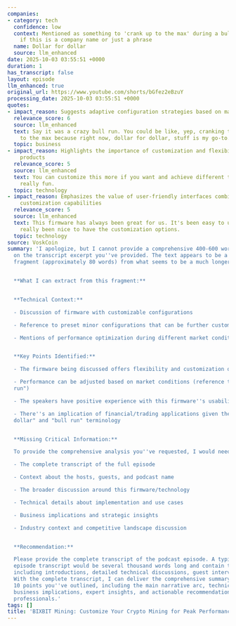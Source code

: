 ```yaml
---
companies:
- category: tech
  confidence: low
  context: Mentioned as something to 'crank up to the max' during a bull run - unclear
    if this is a company name or just a phrase
  name: Dollar for dollar
  source: llm_enhanced
date: 2025-10-03 03:55:51 +0000
duration: 1
has_transcript: false
layout: episode
llm_enhanced: true
original_url: https://www.youtube.com/shorts/bGfez2eBzuY
processing_date: 2025-10-03 03:55:51 +0000
quotes:
- impact_reason: Suggests adaptive configuration strategies based on market conditions
  relevance_score: 6
  source: llm_enhanced
  text: Say it was a crazy bull run. You could be like, yep, cranking this thing up
    to the max because right now, dollar for dollar, stuff is my go-to.
  topic: business
- impact_reason: Highlights the importance of customization and flexibility in tech
    products
  relevance_score: 5
  source: llm_enhanced
  text: You can customize this more if you want and achieve different things. So it's
    really fun.
  topic: technology
- impact_reason: Emphasizes the value of user-friendly interfaces combined with advanced
    customization capabilities
  relevance_score: 5
  source: llm_enhanced
  text: This firmware has always been great for us. It's been easy to use, and it's
    really been nice to have the customization options.
  topic: technology
source: VoskCoin
summary: 'I apologize, but I cannot provide a comprehensive 400-600 word summary based
  on the transcript excerpt you''ve provided. The text appears to be a very brief
  fragment (approximately 80 words) from what seems to be a much longer podcast episode.


  **What I can extract from this fragment:**


  **Technical Context:**

  - Discussion of firmware with customizable configurations

  - Reference to preset minor configurations that can be further customized

  - Mentions of performance optimization during different market conditions


  **Key Points Identified:**

  - The firmware being discussed offers flexibility and customization options

  - Performance can be adjusted based on market conditions (reference to "crazy bull
  run")

  - The speakers have positive experience with this firmware''s usability

  - There''s an implication of financial/trading applications given the "dollar for
  dollar" and "bull run" terminology


  **Missing Critical Information:**

  To provide the comprehensive analysis you''ve requested, I would need:

  - The complete transcript of the full episode

  - Context about the hosts, guests, and podcast name

  - The broader discussion around this firmware/technology

  - Technical details about implementation and use cases

  - Business implications and strategic insights

  - Industry context and competitive landscape discussion


  **Recommendation:**

  Please provide the complete transcript of the podcast episode. A typical tech podcast
  episode transcript would be several thousand words long and contain the full conversation,
  including introductions, detailed technical discussions, guest interviews, and conclusions.
  With the complete transcript, I can deliver the comprehensive summary covering all
  10 points you''ve outlined, including the main narrative arc, technical frameworks,
  business implications, expert insights, and actionable recommendations for technology
  professionals.'
tags: []
title: 'BIXBIT Mining: Customize Your Crypto Mining for Peak Performance! #shorts'
---
```


<!-- Episode automatically generated from analysis data -->
<!-- Processing completed: 2025-10-03 03:55:51 UTC -->
